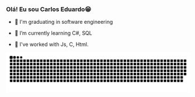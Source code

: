 ### Olá! Eu sou Carlos Eduardo😁

- 📖 I'm graduating in software engineering

- 🌱 I’m currently learning C#, SQL
  
- 🌿 I've worked with Js, C, Html.


![snake animation](https://github.com/CarlosEdu141/CarlosEdu141/blob/output/github-contribution-grid-snake-dark.svg)
